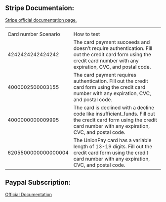 ## Stripe Documentaion: 
<a href="https://docs.stripe.com/payments/accept-a-payment?integration=checkout">Stripe official documentation page.</a>
<table>
<th>
<tr>
<td>Card number	Scenario</td>
<td>How to test</td>
</tr>
</th>
<tr>
<td>4242424242424242</td>
<td>The card payment succeeds and doesn’t require authentication.	Fill out the credit card form using the credit card number with any expiration, CVC, and postal code.</td>
</tr>
<tr>
<td>4000002500003155</td>
<td>The card payment requires authentication.	Fill out the credit card form using the credit card number with any expiration, CVC, and postal code.</td>
</tr>
<tr>
<td>4000000000009995</td>
<td>The card is declined with a decline code like insufficient_funds.	Fill out the credit card form using the credit card number with any expiration, CVC, and postal code.</td>
</tr>
<tr>
<td>6205500000000000004</td>
<td>The UnionPay card has a variable length of 13-19 digits.	Fill out the credit card form using the credit card number with any expiration, CVC, and postal code.</td>
</tr>
</table>

## Paypal Subscription: 
<a href="https://developer.paypal.com/docs/api/subscriptions/v1/#subscriptions_create">Official Documentation</a>
